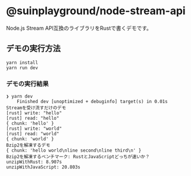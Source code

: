 # @suinplayground/node-stream-api

Node.js Stream API互換のライブラリをRustで書くデモです。

## デモの実行方法

```shell
yarn install
yarn run dev
```

### デモの実行結果

```
❯ yarn dev
    Finished dev [unoptimized + debuginfo] target(s) in 0.01s
Streamを受け流すだけのデモ
[rust] write: "hello"
[rust] read: "hello"
{ chunk: 'hello' }
[rust] write: "world"
[rust] read: "world"
{ chunk: 'world' }
Bzip2を解凍するデモ
{ chunk: 'hello world\nline second\nline third\n' }
Bzip2を解凍するベンチマーク: RustとJavaScriptどっちが速いか？
unzipWithRust: 8.907s
unzipWithJavaScript: 20.803s
```